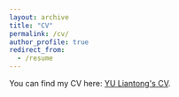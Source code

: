 ```yaml
---
layout: archive
title: "CV"
permalink: /cv/
author_profile: true
redirect_from:
  - /resume
---
```



You can find my CV here: [YU Liantong's CV](../assets/Curriculum_Vitae.pdf).
